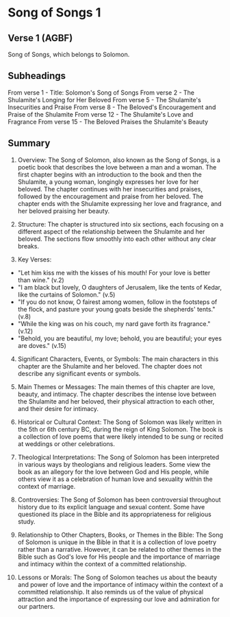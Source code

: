 # Song of Songs 1

## Verse 1 (AGBF)

Song of Songs, which belongs to Solomon.

## Subheadings

From verse 1 - Title: Solomon's Song of Songs
From verse 2 - The Shulamite's Longing for Her Beloved
From verse 5 - The Shulamite's Insecurities and Praise
From verse 8 - The Beloved's Encouragement and Praise of the Shulamite
From verse 12 - The Shulamite's Love and Fragrance
From verse 15 - The Beloved Praises the Shulamite's Beauty

## Summary

1. Overview:
The Song of Solomon, also known as the Song of Songs, is a poetic book that describes the love between a man and a woman. The first chapter begins with an introduction to the book and then the Shulamite, a young woman, longingly expresses her love for her beloved. The chapter continues with her insecurities and praises, followed by the encouragement and praise from her beloved. The chapter ends with the Shulamite expressing her love and fragrance, and her beloved praising her beauty.

2. Structure:
The chapter is structured into six sections, each focusing on a different aspect of the relationship between the Shulamite and her beloved. The sections flow smoothly into each other without any clear breaks.

3. Key Verses:
- "Let him kiss me with the kisses of his mouth! For your love is better than wine." (v.2)
- "I am black but lovely, O daughters of Jerusalem, like the tents of Kedar, like the curtains of Solomon." (v.5)
- "If you do not know, O fairest among women, follow in the footsteps of the flock, and pasture your young goats beside the shepherds' tents." (v.8)
- "While the king was on his couch, my nard gave forth its fragrance." (v.12)
- "Behold, you are beautiful, my love; behold, you are beautiful; your eyes are doves." (v.15)

4. Significant Characters, Events, or Symbols:
The main characters in this chapter are the Shulamite and her beloved. The chapter does not describe any significant events or symbols.

5. Main Themes or Messages:
The main themes of this chapter are love, beauty, and intimacy. The chapter describes the intense love between the Shulamite and her beloved, their physical attraction to each other, and their desire for intimacy.

6. Historical or Cultural Context:
The Song of Solomon was likely written in the 5th or 6th century BC, during the reign of King Solomon. The book is a collection of love poems that were likely intended to be sung or recited at weddings or other celebrations.

7. Theological Interpretations:
The Song of Solomon has been interpreted in various ways by theologians and religious leaders. Some view the book as an allegory for the love between God and His people, while others view it as a celebration of human love and sexuality within the context of marriage.

8. Controversies:
The Song of Solomon has been controversial throughout history due to its explicit language and sexual content. Some have questioned its place in the Bible and its appropriateness for religious study.

9. Relationship to Other Chapters, Books, or Themes in the Bible:
The Song of Solomon is unique in the Bible in that it is a collection of love poetry rather than a narrative. However, it can be related to other themes in the Bible such as God's love for His people and the importance of marriage and intimacy within the context of a committed relationship.

10. Lessons or Morals:
The Song of Solomon teaches us about the beauty and power of love and the importance of intimacy within the context of a committed relationship. It also reminds us of the value of physical attraction and the importance of expressing our love and admiration for our partners.